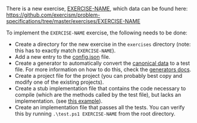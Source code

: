 There is a new exercise, [EXERCISE-NAME](https://github.com/exercism/problem-specifications/blob/master/exercises/EXERCISE-NAME/description.md), which data can be found here: https://github.com/exercism/problem-specifications/tree/master/exercises/EXERCISE-NAME

To implement the `EXERCISE-NAME` exercise, the following needs to be done:

- Create a directory for the new exercise in the `exercises` directory (note: this has to exactly match `EXERCISE-NAME`).
- Add a new entry to the [config.json](https://github.com/exercism/fsharp/blob/master/config.json) file.
- Create a generator to automatically convert the [canonical data](https://github.com/exercism/problem-specifications/blob/master/exercises/EXERCISE-NAME/canonical-data.json) to a test file. For more information on how to do this, check the [generators docs](https://github.com/exercism/fsharp/blob/master/docs/GENERATORS.md).
- Create a project file for the project (you can probably best copy and modify one of the existing projects).
- Create a stub implementation file that contains the code necessary to compile (which are the methods called by the test file), but lacks an implementation. (see [this example](https://github.com/exercism/fsharp/blob/master/exercises/two-fer/TwoFer.fs)).
- Create an implementation file that passes all the tests. You can verify this by running `.\test.ps1 EXERCISE-NAME` from the root directory.

